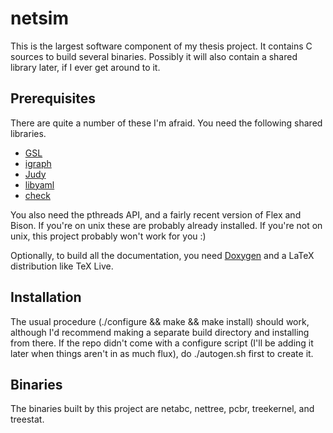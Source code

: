 # netsim

This is the largest software component of my thesis project. It contains C
sources to build several binaries. Possibly it will also contain a shared
library later, if I ever get around to it.

## Prerequisites

There are quite a number of these I'm afraid. You need the following shared
libraries. 

* [GSL](http://www.gnu.org/software/gsl/)
* [igraph](http://igraph.org/c/)
* [Judy](http://judy.sourceforge.net/)
* [libyaml](http://pyyaml.org/wiki/LibYAML)
* [check](http://check.sourceforge.net/)

You also need the pthreads API, and a fairly recent version of Flex and Bison.
If you're on unix these are probably already installed. If you're not on unix,
this project probably won't work for you :)

Optionally, to build all the documentation, you need
[Doxygen](http://www.stack.nl/~dimitri/doxygen/index.html) and a LaTeX
distribution like TeX Live.

## Installation

The usual procedure (./configure && make && make install) should work, although
I'd recommend making a separate build directory and installing from there. If
the repo didn't come with a configure script (I'll be adding it later when
things aren't in as much flux), do ./autogen.sh first to create it.

## Binaries

The binaries built by this project are netabc, nettree, pcbr, treekernel, and
treestat.
